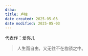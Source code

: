 ```yaml
---
draw:
title: 卢梭
date created: 2025-05-03
date modified: 2025-05-03
---
```


代表作：爱弥儿

> 人生而自由，又无往不在枷锁之中。

